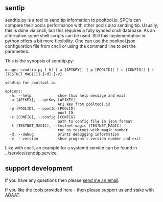 ## sentip

sendtip.py is a tool to send tip information to pooltool.io. SPO's can compare their pools performance with other pools also sending tip. Usually, this is done via cncli, but this requires a fully synced cncli database. As an alternative some shell scripts can be used. Still this implementation in python offers a bit more flexibility. One can use the pooltool.json configuration file from cncli or using the command line to set the parameters.

This is the synopsis of sendtip.py:

```
usage: sendtip.py [-h] [-a [APIKEY]] [-p [POOLID]] [-c [CONFIG]] [-t [TESTNET_MAGIC]] [-d] [-v]

sendtip for pooltool.io

options:
  -h, --help            show this help message and exit
  -a [APIKEY], --apiKey [APIKEY]
                        API key from pooltool.io
  -p [POOLID], --poolId [POOLID]
                        pool ID
  -c [CONFIG], --config [CONFIG]
                        path to config file in json format
  -t [TESTNET_MAGIC], --testnet-magic [TESTNET_MAGIC]
                        run on testnet with magic number
  -d, --debug           prints debugging information
  -v, --version         show program's version number and exit

```

Like with cncli, an example for a systemd service can be found in ../service/sendtip.service.

## support development

If you have any questions then please [send me an email](mailto:askJoe@adapool.at).

If you like the tools provided here - then please support us and stake with ADAAT.
